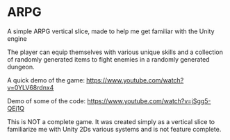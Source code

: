 # ARPG
A simple ARPG vertical slice, made to help me get familiar with the Unity engine

The player can equip themselves with various unique skills and a collection of randomly generated items to fight enemies in a randomly generated dungeon.

A quick demo of the game: https://www.youtube.com/watch?v=0YLV68rdnx4

Demo of some of the code: https://www.youtube.com/watch?v=jSgg5-QEj1Q

This is NOT a complete game. It was created simply as a vertical slice to familiarize me with Unity 2Ds various systems and is not feature complete.

